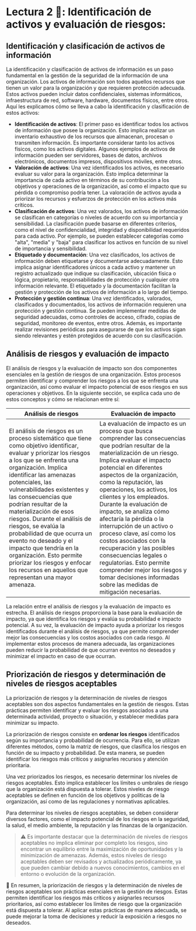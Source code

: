 # Lectura 2 📕: Identificación de activos y evaluación de riesgos:

## Identificación y clasificación de activos de información

La identificación y clasificación de activos de información es un paso fundamental en la gestión de la seguridad de la información de una organización. Los activos de información son todos aquellos recursos que tienen un valor para la organización y que requieren protección adecuada. Estos activos pueden incluir datos confidenciales, sistemas informáticos, infraestructura de red, software, hardware, documentos físicos, entre otros. Aquí les explicamos cómo se lleva a cabo la identificación y clasificación de estos activos:

- **Identificación de activos**: El primer paso es identificar todos los activos de información que posee la organización. Esto implica realizar un inventario exhaustivo de los recursos que almacenan, procesan o transmiten información. Es importante considerar tanto los activos físicos, como los activos digitales. Algunos ejemplos de activos de información pueden ser servidores, bases de datos, archivos electrónicos, documentos impresos, dispositivos móviles, entre otros.
- **Valoración de activos**: Una vez identificados los activos, es necesario evaluar su valor para la organización. Esto implica determinar la importancia de cada activo en términos de su contribución a los objetivos y operaciones de la organización, así como el impacto que su pérdida o compromiso podría tener. La valoración de activos ayuda a priorizar los recursos y esfuerzos de protección en los activos más críticos.
- **Clasificación de activos**: Una vez valorados, los activos de información se clasifican en categorías o niveles de acuerdo con su importancia y sensibilidad. La clasificación puede basarse en diferentes criterios, como el nivel de confidencialidad, integridad y disponibilidad requeridos para cada activo. Por ejemplo, se pueden establecer categorías como "alta", "media" y "baja" para clasificar los activos en función de su nivel de importancia y sensibilidad.
- **Etiquetado y documentación**: Una vez clasificados, los activos de información deben etiquetarse y documentarse adecuadamente. Esto implica asignar identificadores únicos a cada activo y mantener un registro actualizado que indique su clasificación, ubicación física o lógica, propietario, responsabilidades de protección y cualquier otra información relevante. El etiquetado y la documentación facilitan la gestión y protección de los activos de información a lo largo del tiempo.
- **Protección y gestión continua**: Una vez identificados, valorados, clasificados y documentados, los activos de información requieren una protección y gestión continua. Se pueden implementar medidas de seguridad adecuadas, como controles de acceso, cifrado, copias de seguridad, monitoreo de eventos, entre otros. Además, es importante realizar revisiones periódicas para asegurarse de que los activos sigan siendo relevantes y estén protegidos de acuerdo con su clasificación.

## Análisis de riesgos y evaluación de impacto

El análisis de riesgos y la evaluación de impacto son dos componentes esenciales en la gestión de riesgos de una organización. Estos procesos permiten identificar y comprender los riesgos a los que se enfrenta una organización, así como evaluar el impacto potencial de esos riesgos en sus operaciones y objetivos. En la siguiente sección, se explica cada uno de estos conceptos y cómo se relacionan entre sí:

| Análisis de riesgos | Evaluación de impacto |
| --- | --- |
| El análisis de riesgos es un proceso sistemático que tiene como objetivo identificar, evaluar y priorizar los riesgos a los que se enfrenta una organización. Implica identificar las amenazas potenciales, las vulnerabilidades existentes y las consecuencias que podrían resultar de la materialización de esos riesgos. Durante el análisis de riesgos, se evalúa la probabilidad de que ocurra un evento no deseado y el impacto que tendría en la organización. Esto permite priorizar los riesgos y enfocar los recursos en aquellos que representan una mayor amenaza. | La evaluación de impacto es un proceso que busca comprender las consecuencias que podrían resultar de la materialización de un riesgo. Implica evaluar el impacto potencial en diferentes aspectos de la organización, como la reputación, las operaciones, los activos, los clientes y los empleados. Durante la evaluación de impacto, se analiza cómo afectaría la pérdida o la interrupción de un activo o proceso clave, así como los costos asociados con la recuperación y las posibles consecuencias legales o regulatorias. Esto permite comprender mejor los riesgos y tomar decisiones informadas sobre las medidas de mitigación necesarias. |

La relación entre el análisis de riesgos y la evaluación de impacto es estrecha. El análisis de riesgos proporciona la base para la evaluación de impacto, ya que identifica los riesgos y evalúa su probabilidad e impacto potencial. A su vez, la evaluación de impacto ayuda a priorizar los riesgos identificados durante el análisis de riesgos, ya que permite comprender mejor las consecuencias y los costos asociados con cada riesgo. Al implementar estos procesos de manera adecuada, las organizaciones pueden reducir la probabilidad de que ocurran eventos no deseados y minimizar el impacto en caso de que ocurran.

## Priorización de riesgos y determinación de niveles de riesgos aceptables

La priorización de riesgos y la determinación de niveles de riesgos aceptables son dos aspectos fundamentales en la gestión de riesgos. Estas prácticas permiten identificar y evaluar los riesgos asociados a una determinada actividad, proyecto o situación, y establecer medidas para minimizar su impacto.

La priorización de riesgos consiste en **ordenar los riesgos** identificados según su importancia y probabilidad de ocurrencia. Para ello, se utilizan diferentes métodos, como la matriz de riesgos, que clasifica los riesgos en función de su impacto y probabilidad. De esta manera, se pueden identificar los riesgos más críticos y asignarles recursos y atención prioritaria.

Una vez priorizados los riesgos, es necesario determinar los niveles de riesgos aceptables. Esto implica establecer los límites o umbrales de riesgo que la organización está dispuesta a tolerar. Estos niveles de riesgo aceptables se definen en función de los objetivos y políticas de la organización, así como de las regulaciones y normativas aplicables.

Para determinar los niveles de riesgos aceptables, se deben considerar diversos factores, como el impacto potencial de los riesgos en la seguridad, la salud, el medio ambiente, la reputación y las finanzas de la organización.

> ⚠️ Es importante destacar que la determinación de niveles de riesgos aceptables no implica eliminar por completo los riesgos, sino encontrar un equilibrio entre la maximización de oportunidades y la minimización de amenazas. Además, estos niveles de riesgo aceptables deben ser revisados y actualizados periódicamente, ya que pueden cambiar debido a nuevos conocimientos, cambios en el entorno o evolución de la organización.

📖 En resumen, la priorización de riesgos y la determinación de niveles de riesgos aceptables son prácticas esenciales en la gestión de riesgos. Estas permiten identificar los riesgos más críticos y asignarles recursos prioritarios, así como establecer los límites de riesgo que la organización está dispuesta a tolerar. Al aplicar estas prácticas de manera adecuada, se puede mejorar la toma de decisiones y reducir la exposición a riesgos no deseados.